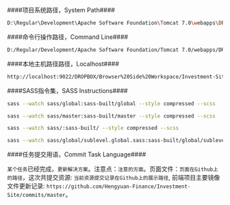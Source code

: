 ####项目系统路径，System Path####

```bash
D:\Regular\Development\Apache Software Foundation\Tomcat 7.0\webapps\DROPBOX\Browser Side Workspace\Investment-Site
```

####命令行操作路径，Command Line####

```bash
D:/Regular/Development/Apache Software Foundation/Tomcat 7.0/webapps/DROPBOX/Browser Side Workspace/Investment-Site
```

####本地主机路径路径，Localhost####

```bash
http://localhost:9022/DROPBOX/Browser%20Side%20Workspace/Investment-Site/www/
```

####SASS指令集，SASS Instructions####

```bash
sass --watch sass/global:sass-built/global --style compressed --scss
```

```bash
sass --watch sass/master:sass-built/master --style compressed --scss
```

```bash
sass --watch sass/:sass-built/ --style compressed --scss
```

```bash
sass --watch sass/global/sublevel.global.sass:sass-built/global/sublevel.global.css --style compressed --scss
```

####任务提交用语，Commit Task Language####

`某个任务`已经完成，`更新解决方案`。注意点：`注意的方面`。页面文件：`页面在Github上的路径`，这次共提交资源: `当前资源提交记录在Github上的展示路径`, 前端项目主要镜像文件更新记录: `https://github.com/Hengyuan-Finance/Investment-Site/commits/master`。